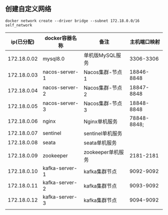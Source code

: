 ## 创建自定义网络
~~~shell
docker network create --driver bridge --subnet 172.18.0.0/16 self_network
~~~



| ip(已分配)  | docker容器名称 | 备注              | 主机端口映射 |
| ----------- | -------------- | ----------------- | ------------ |
| 172.18.0.02 | mysql8.0       | 单机版MySQL服务   | 3306-3306    |
| 172.18.0.03 | nacos-server-1 | Nacos集群-节点1   | 18846-8848   |
| 172.18.0.04 | nacos-server-2 | Nacos集群-节点2   | 18847-8848   |
| 172.18.0.05 | nacos-server-3 | Nacos集群-节点3   | 18848-8848   |
| 172.18.0.06 | nginx          | Nginx单机服务     | 78848-8848;  |
| 172.18.0.07 | sentinel       | sentinel单机服务  |              |
| 172.18.0.08 | seata          | seata单机服务     |              |
| 172.18.0.09 | zookeeper      | zookeeper单机服务 | 2181-2181    |
| 172.18.0.10 | kafka-server-1 | kafka集群节点     | 9092-9092    |
| 172.18.0.11 | kafka-server-2 | kafka集群节点     | 9093-9092    |
| 172.18.0.12 | kafka-server-3 | kafka集群节点     | 9094-9092    |
|             |                |                   |              |

